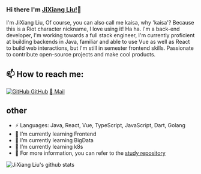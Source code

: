 ### Hi there I'm [JiXiang Liu!](https://github.com/bnyte)👋
I'm JiXiang Liu, Of course, you can also call me kaisa, why 'kaisa'? Because this is a Riot character nickname, I love using it! Ha ha. I'm a back-end developer, I'm working towards a full stack engineer, I'm currently proficient at building backends in Java, familiar and able to use Vue as well as React to build web interactions, but I'm still in semester frontend skills. Passionate to contribute open-source projects and make cool products.<br>
## 📫 How to reach me: 
[![GitHub](https://i.stack.imgur.com/tskMh.png) GitHub](https://github.com/bnyte)
[:email: Mail](bnytezz@gmail.com)

## other
- ⚡ Languages: Java, React, Vue, TypeScript, JavaScript, Dart, Golang
- 🌱 I’m currently learning Frontend
- 🌱 I’m currently learning BigData
- 🌱 I’m currently learning k8s
- 🌱 For more information, you can refer to the [study repository](https://github.com/bnyte/study)
<!--
- 😄 Pronouns: He/His/Him
-->


![JiXiang Liu's github stats](https://github-readme-stats.vercel.app/api?username=bnyte&show_icons=true)
